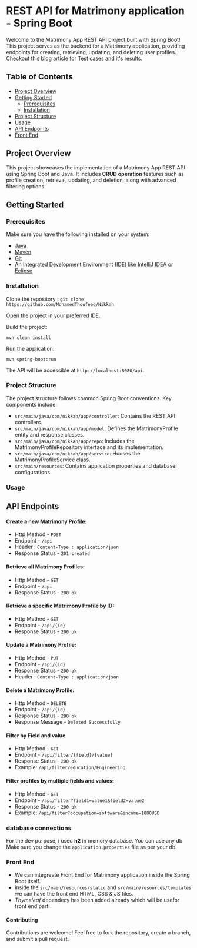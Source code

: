 
# REST API for Matrimony application - Spring Boot

Welcome to the Matrimony App REST API project built with Spring Boot! This project serves as the backend for a Matrimony application, providing endpoints for creating, retrieving, updating, and deleting user profiles.
Checkout this [blog article](https://medium.com/@pmtthoufeeq/building-a-matrimony-app-rest-api-with-spring-boot-6854cd87c07a) for Test cases and it's results.

## Table of Contents
- [Project Overview](#project-overview)
- [Getting Started](#getting-started)
  - [Prerequisites](#prerequisites)
  - [Installation](#installation)
- [Project Structure](#project-structure)
- [Usage](#usage)
- [API Endpoints](#api-endpoints)
- [Front End](#front-end)

## Project Overview

This project showcases the implementation of a Matrimony App REST API using Spring Boot and Java. It includes **CRUD operation** features such as profile creation, retrieval, updating, and deletion, along with advanced filtering options.

## Getting Started

### Prerequisites

Make sure you have the following installed on your system:
- [Java](https://www.oracle.com/java/technologies/javase-downloads.html)
- [Maven](https://maven.apache.org/download.cgi)
- [Git](https://git-scm.com/downloads)
- An Integrated Development Environment (IDE) like [IntelliJ IDEA](https://www.jetbrains.com/idea/) or [Eclipse](https://www.eclipse.org/ide/)

### Installation

 Clone the repository :
   `git clone https://github.com/MohamedThoufeeq/Nikkah`

Open the project in your preferred IDE.

Build the project:

``` 
mvn clean install
```

Run the application:
```
mvn spring-boot:run
```
The API will be accessible at `http://localhost:8080/api`.

### Project Structure
The project structure follows common Spring Boot conventions. Key components include:

- `src/main/java/com/nikkah/app/controller`: Contains the REST API controllers.
- `src/main/java/com/nikkah/app/model`: Defines the MatrimonyProfile entity and response classes.
- `src/main/java/com/nikkah/app/repo`: Includes the MatrimonyProfileRepository interface and its implementation.
- `src/main/java/com/nikkah/app/service`: Houses the MatrimonyProfileService class.
- `src/main/resources`: Contains application properties and database configurations.

### Usage

## API Endpoints
#### Create a new Matrimony Profile: 
- Http Method - `POST`
- Endpoint - `/api`
- Header : `Content-Type : application/json`
- Response Status - `201 created`

#### Retrieve all Matrimony Profiles:
- Http Method - `GET`
- Endpoint - `/api`
- Response Status - `200 ok`

#### Retrieve a specific Matrimony Profile by ID:
- Http Method - `GET`
- Endpoint - `/api/{id}`
- Response Status - `200 ok`

#### Update a Matrimony Profile:
- Http Method - `PUT`
- Endpoint - `/api/{id}`
- Response Status - `200 ok`
- Header : `Content-Type : application/json`

#### Delete a Matrimony Profile:
- Http Method - `DELETE`
- Endpoint - `/api/{id}`
- Response Status - `200 ok`
- Response Message - `Deleted Successfully`
#### Filter by Field and value
- Http Method - `GET`
- Endpoint - `/api/filter/{field}/{value}`
- Response Status - `200 ok`
- Example: `/api/filter/education/Engineering`

#### Filter profiles by multiple fields and values:
- Http Method - `GET`
- Endpoint - `/api/filter?field1=value1&field2=value2`
- Response Status - `200 ok`
- Example: `/api/filter?occupation=software&income=1000USD`

### database connections
For the dev purpose, i used **h2** in memory database. You can use any db.
Make sure you change the `application.properties` file as per your db.

### Front End
- We can integreate Front End for Matrimony application inside the Spring Boot itself.
- inside the `src/main/resources/static` and `src/main/resources/templates` we can have the front end HTML, CSS & JS files.
- *Thymeleaf* dependecy has been added already which will be usefor front end part.

#### Contributing
Contributions are welcome! Feel free to fork the repository, create a branch, and submit a pull request.
